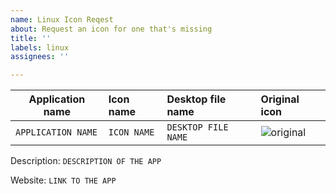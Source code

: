 ```yaml
---
name: Linux Icon Reqest
about: Request an icon for one that's missing
title: ''
labels: linux
assignees: ''

---
```


| Application name | Icon name | Desktop file name | Original icon |
| --- | :-- | :-- | :-- |
| `APPLICATION NAME`| `ICON NAME` | `DESKTOP FILE NAME` | ![original](https://cloud.githubusercontent.com/assets/5920259/25233502/e8d0afd4-25d6-11e7-9182-b4102e40ae5a.png) |

Description: `DESCRIPTION OF THE APP`

Website: `LINK TO THE APP`
